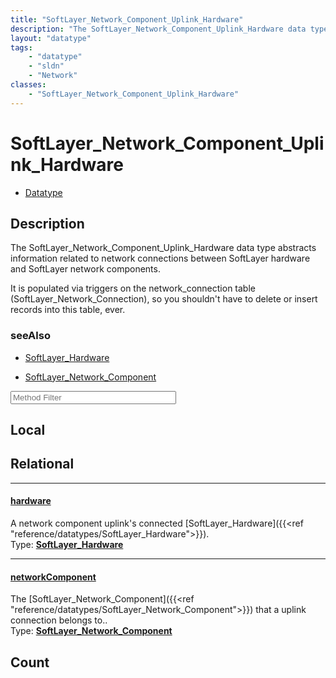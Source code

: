```yaml
---
title: "SoftLayer_Network_Component_Uplink_Hardware"
description: "The SoftLayer_Network_Component_Uplink_Hardware data type abstracts information related to network connections between S... "
layout: "datatype"
tags:
    - "datatype"
    - "sldn"
    - "Network"
classes:
    - "SoftLayer_Network_Component_Uplink_Hardware"
---
```


# SoftLayer_Network_Component_Uplink_Hardware
<div id='service-datatype'>
    <ul id='sldn-reference-tabs'>
        <li id='datatype'> <a href='/reference/datatypes/SoftLayer_Network_Component_Uplink_Hardware' >Datatype</a></li>
    </ul>
</div>

## Description 
The SoftLayer_Network_Component_Uplink_Hardware data type abstracts information related to network connections between SoftLayer hardware and SoftLayer network components. 

It is populated via triggers on the network_connection table (SoftLayer_Network_Connection), so you shouldn't have to delete or insert records into this table, ever. 





### seeAlso

* [SoftLayer_Hardware](/reference/datatypes/SoftLayer_Hardware )


* [SoftLayer_Network_Component](/reference/services/SoftLayer_Network_Component )




<!-- Service Filer BEGIN -->
<div class="view-filters">
        <div class="clearfix">
            <div class="search-input-box">
                <input placeholder="Method Filter" onkeyup="titleSearch(inputId='prop-input', divId='properties', elementClass='prop-row')" 
                    type="text" id="prop-input" value="" size="30" maxlength="128" class="form-text">
            </div>
        </div>
</div>
<!-- Service Filer END -->

<div id="properties" class="content">
<div id="localProperties" class="prop-content" >

## Local
</div>
<!-- LOCAL PROPERTY END -->

<div id="relationalProperties"  class="prop-content" >

## Relational
-----
[hardware]: #hardware
#### [hardware]
A network component uplink's connected [SoftLayer_Hardware]({{<ref "reference/datatypes/SoftLayer_Hardware">}}).  
<span class="type-label">Type: </span>**<a href='/reference/datatypes/SoftLayer_Hardware'>SoftLayer_Hardware </a>**

-----
[networkComponent]: #networkcomponent
#### [networkComponent]
The [SoftLayer_Network_Component]({{<ref "reference/datatypes/SoftLayer_Network_Component">}}) that a uplink connection belongs to..  
<span class="type-label">Type: </span>**<a href='/reference/datatypes/SoftLayer_Network_Component'>SoftLayer_Network_Component </a>**


## Count
</div>


